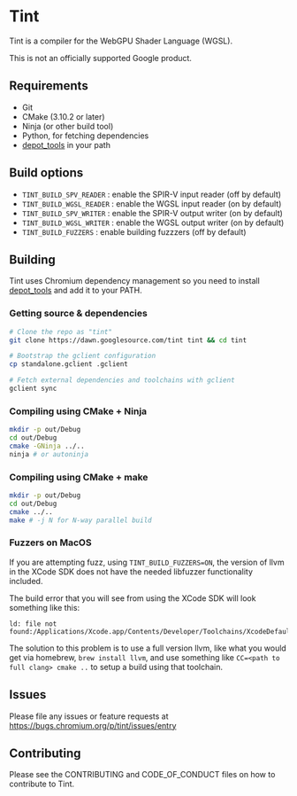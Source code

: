 # Tint

Tint is a compiler for the WebGPU Shader Language (WGSL).

This is not an officially supported Google product.

## Requirements
 * Git
 * CMake (3.10.2 or later)
 * Ninja (or other build tool)
 * Python, for fetching dependencies
 * [depot_tools] in your path

## Build options
 * `TINT_BUILD_SPV_READER` : enable the SPIR-V input reader (off by default)
 * `TINT_BUILD_WGSL_READER` : enable the WGSL input reader (on by default)
 * `TINT_BUILD_SPV_WRITER` : enable the SPIR-V output writer (on by default)
 * `TINT_BUILD_WGSL_WRITER` : enable the WGSL output writer (on by default)
 * `TINT_BUILD_FUZZERS` : enable building fuzzzers (off by default)

## Building
Tint uses Chromium dependency management so you need to install [depot_tools]
and add it to your PATH.

[depot_tools]: http://commondatastorage.googleapis.com/chrome-infra-docs/flat/depot_tools/docs/html/depot_tools_tutorial.html#_setting_up

### Getting source & dependencies

```sh
# Clone the repo as "tint"
git clone https://dawn.googlesource.com/tint tint && cd tint

# Bootstrap the gclient configuration
cp standalone.gclient .gclient

# Fetch external dependencies and toolchains with gclient
gclient sync
```

### Compiling using CMake + Ninja
```sh
mkdir -p out/Debug
cd out/Debug
cmake -GNinja ../..
ninja # or autoninja
```

### Compiling using CMake + make
```sh
mkdir -p out/Debug
cd out/Debug
cmake ../..
make # -j N for N-way parallel build
```

### Fuzzers on MacOS
If you are attempting fuzz, using `TINT_BUILD_FUZZERS=ON`, the version of llvm
in the XCode SDK does not have the needed libfuzzer functionality included.

The build error that you will see from using the XCode SDK will look something
like this:
```
ld: file not found:/Applications/Xcode.app/Contents/Developer/Toolchains/XcodeDefault.xctoolchain/usr/lib/clang/11.0.0/lib/darwin/libclang_rt.fuzzer_osx.a
```

The solution to this problem is to use a full version llvm, like what you would
get via homebrew, `brew install llvm`, and use something like `CC=<path to full
clang> cmake ..` to setup a build using that toolchain.

## Issues
Please file any issues or feature requests at
https://bugs.chromium.org/p/tint/issues/entry

## Contributing
Please see the CONTRIBUTING and CODE_OF_CONDUCT files on how to contribute to
Tint.
